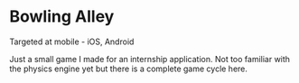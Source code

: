 # Bowling Alley
 Targeted at mobile - iOS, Android
 
Just a small game I made for an internship application. Not too familiar with the physics engine yet but there is a complete game cycle here.
